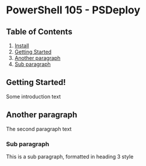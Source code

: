 # PowerShell 105 - PSDeploy

## Table of Contents
1. [Install](docs/install.md)
2. [Getting Started](#gettingstarted)
3. [Another paragraph](#paragraph2)
  1. [Sub paragraph](#subparagraph1)

## Getting Started! <a name="gettingstarted"></a>
Some introduction text

## Another paragraph <a name="paragraph2"></a>
The second paragraph text

### Sub paragraph <a name="subparagraph1"></a>
This is a sub paragraph, formatted in heading 3 style
